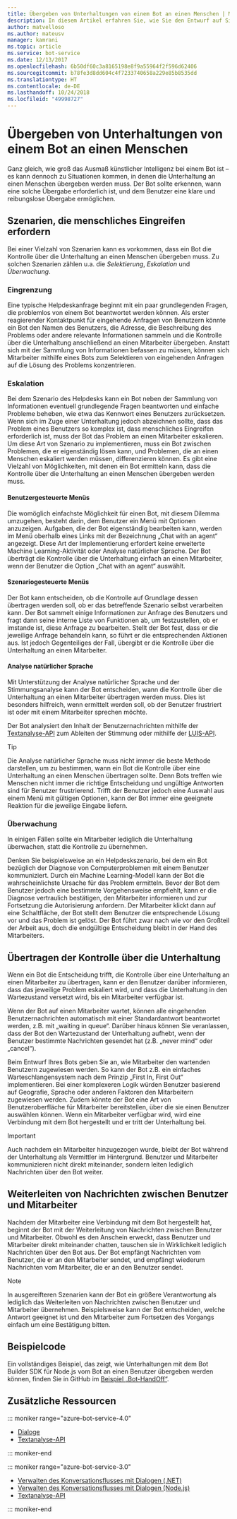 ```yaml
---
title: Übergeben von Unterhaltungen von einem Bot an einen Menschen | Microsoft-Dokumentation
description: In diesem Artikel erfahren Sie, wie Sie den Entwurf auf Situationen ausrichten, bei denen ein Benutzer eine Unterhaltung mit einem Bot startet, die dann an einen Menschen übergeben werden muss.
author: matvelloso
ms.author: mateusv
manager: kamrani
ms.topic: article
ms.service: bot-service
ms.date: 12/13/2017
ms.openlocfilehash: 6b50df60c3a8165198e8f9a55964f2f596d62406
ms.sourcegitcommit: b78fe3d8dd604c4f7233740658a229e85b8535dd
ms.translationtype: HT
ms.contentlocale: de-DE
ms.lasthandoff: 10/24/2018
ms.locfileid: "49998727"
---
```

# <a name="transition-conversations-from-bot-to-human"></a>Übergeben von Unterhaltungen von einem Bot an einen Menschen

Ganz gleich, wie groß das Ausmaß künstlicher Intelligenz bei einem Bot ist – es kann dennoch zu Situationen kommen, in denen die Unterhaltung an einen Menschen übergeben werden muss. Der Bot sollte erkennen, wann eine solche Übergabe erforderlich ist, und dem Benutzer eine klare und reibungslose Übergabe ermöglichen.

## <a name="scenarios-that-require-human-involvement"></a>Szenarien, die menschliches Eingreifen erfordern

Bei einer Vielzahl von Szenarien kann es vorkommen, dass ein Bot die Kontrolle über die Unterhaltung an einen Menschen übergeben muss. Zu solchen Szenarien zählen u.a. die *Selektierung*, *Eskalation* und *Überwachung*. 

### <a name="triage"></a>Eingrenzung

Eine typische Helpdeskanfrage beginnt mit ein paar grundlegenden Fragen, die problemlos von einem Bot beantwortet werden können. Als erster reagierender Kontaktpunkt für eingehende Anfragen von Benutzern könnte ein Bot den Namen des Benutzers, die Adresse, die Beschreibung des Problems oder andere relevante Informationen sammeln und die Kontrolle über die Unterhaltung anschließend an einen Mitarbeiter übergeben. Anstatt sich mit der Sammlung von Informationen befassen zu müssen, können sich Mitarbeiter mithilfe eines Bots zum Selektieren von eingehenden Anfragen auf die Lösung des Problems konzentrieren.

### <a name="escalation"></a>Eskalation

Bei dem Szenario des Helpdesks kann ein Bot neben der Sammlung von Informationen eventuell grundlegende Fragen beantworten und einfache Probleme beheben, wie etwa das Kennwort eines Benutzers zurücksetzen. Wenn sich im Zuge einer Unterhaltung jedoch abzeichnen sollte, dass das Problem eines Benutzers so komplex ist, dass menschliches Eingreifen erforderlich ist, muss der Bot das Problem an einen Mitarbeiter eskalieren. Um diese Art von Szenario zu implementieren, muss ein Bot zwischen Problemen, die er eigenständig lösen kann, und Problemen, die an einen Menschen eskaliert werden müssen, differenzieren können. Es gibt eine Vielzahl von Möglichkeiten, mit denen ein Bot ermitteln kann, dass die Kontrolle über die Unterhaltung an einen Menschen übergeben werden muss. 

#### <a name="user-driven-menus"></a>Benutzergesteuerte Menüs

Die womöglich einfachste Möglichkeit für einen Bot, mit diesem Dilemma umzugehen, besteht darin, dem Benutzer ein Menü mit Optionen anzuzeigen. Aufgaben, die der Bot eigenständig bearbeiten kann, werden im Menü oberhalb eines Links mit der Bezeichnung „Chat with an agent“ angezeigt. Diese Art der Implementierung erfordert keine erweiterte Machine Learning-Aktivität oder Analyse natürlicher Sprache. Der Bot überträgt die Kontrolle über die Unterhaltung einfach an einen Mitarbeiter, wenn der Benutzer die Option „Chat with an agent“ auswählt. 

#### <a name="scenario-driven"></a>Szenariogesteuerte Menüs

Der Bot kann entscheiden, ob die Kontrolle auf Grundlage dessen übertragen werden soll, ob er das betreffende Szenario selbst verarbeiten kann. Der Bot sammelt einige Informationen zur Anfrage des Benutzers und fragt dann seine interne Liste von Funktionen ab, um festzustellen, ob er imstande ist, diese Anfrage zu bearbeiten. Stellt der Bot fest, dass er die jeweilige Anfrage behandeln kann, so führt er die entsprechenden Aktionen aus. Ist jedoch Gegenteiliges der Fall, übergibt er die Kontrolle über die Unterhaltung an einen Mitarbeiter.

#### <a name="natural-language"></a>Analyse natürlicher Sprache

Mit Unterstützung der Analyse natürlicher Sprache und der Stimmungsanalyse kann der Bot entscheiden, wann die Kontrolle über die Unterhaltung an einen Mitarbeiter übertragen werden muss. Dies ist besonders hilfreich, wenn ermittelt werden soll, ob der Benutzer frustriert ist oder mit einem Mitarbeiter sprechen möchte. 
 
Der Bot analysiert den Inhalt der Benutzernachrichten mithilfe der <a href="https://www.microsoft.com/cognitive-services/en-us/text-analytics-api" target="blank">Textanalyse-API</a> zum Ableiten der Stimmung oder mithilfe der <a href="https://www.luis.ai" target="_blank">LUIS-API</a>. 


> [!TIP]
> Die Analyse natürlicher Sprache muss nicht immer die beste Methode darstellen, um zu bestimmen, wann ein Bot die Kontrolle über eine Unterhaltung an einen Menschen übertragen sollte. Denn Bots treffen wie Menschen nicht immer die richtige Entscheidung und ungültige Antworten sind für Benutzer frustrierend. Trifft der Benutzer jedoch eine Auswahl aus einem Menü mit gültigen Optionen, kann der Bot immer eine geeignete Reaktion für die jeweilige Eingabe liefern. 

### <a name="supervision"></a>Überwachung

In einigen Fällen sollte ein Mitarbeiter lediglich die Unterhaltung überwachen, statt die Kontrolle zu übernehmen.

Denken Sie beispielsweise an ein Helpdeskszenario, bei dem ein Bot bezüglich der Diagnose von Computerproblemen mit einem Benutzer kommuniziert. Durch ein Machine Learning-Modell kann der Bot die wahrscheinlichste Ursache für das Problem ermitteln. Bevor der Bot dem Benutzer jedoch eine bestimmte Vorgehensweise empfiehlt, kann er die Diagnose vertraulich bestätigen, den Mitarbeiter informieren und zur Fortsetzung die Autorisierung anfordern. Der Mitarbeiter klickt dann auf eine Schaltfläche, der Bot stellt dem Benutzer die entsprechende Lösung vor und das Problem ist gelöst. Der Bot führt zwar nach wie vor den Großteil der Arbeit aus, doch die endgültige Entscheidung bleibt in der Hand des Mitarbeiters. 

## <a name="transitioning-control-of-the-conversation"></a>Übertragen der Kontrolle über die Unterhaltung 

Wenn ein Bot die Entscheidung trifft, die Kontrolle über eine Unterhaltung an einen Mitarbeiter zu übertragen, kann er den Benutzer darüber informieren, dass das jeweilige Problem eskaliert wird, und dass die Unterhaltung in den Wartezustand versetzt wird, bis ein Mitarbeiter verfügbar ist. 

Wenn der Bot auf einen Mitarbeiter wartet, können alle eingehenden Benutzernachrichten automatisch mit einer Standardantwort beantwortet werden, z.B. mit „waiting in queue“. Darüber hinaus können Sie veranlassen, dass der Bot den Wartezustand der Unterhaltung aufhebt, wenn der Benutzer bestimmte Nachrichten gesendet hat (z.B. „never mind“ oder „cancel“).

Beim Entwurf Ihres Bots geben Sie an, wie Mitarbeiter den wartenden Benutzern zugewiesen werden. So kann der Bot z.B. ein einfaches Warteschlangensystem nach dem Prinzip „First In, First Out“ implementieren. Bei einer komplexeren Logik würden Benutzer basierend auf Geografie, Sprache oder anderen Faktoren den Mitarbeitern zugewiesen werden. Zudem könnte der Bot eine Art von Benutzeroberfläche für Mitarbeiter bereitstellen, über die sie einen Benutzer auswählen können. Wenn ein Mitarbeiter verfügbar wird, wird eine Verbindung mit dem Bot hergestellt und er tritt der Unterhaltung bei.

> [!IMPORTANT]
> Auch nachdem ein Mitarbeiter hinzugezogen wurde, bleibt der Bot während der Unterhaltung als Vermittler im Hintergrund. Benutzer und Mitarbeiter kommunizieren nicht direkt miteinander, sondern leiten lediglich Nachrichten über den Bot weiter. 

## <a name="routing-messages-between-user-and-agent"></a>Weiterleiten von Nachrichten zwischen Benutzer und Mitarbeiter

Nachdem der Mitarbeiter eine Verbindung mit dem Bot hergestellt hat, beginnt der Bot mit der Weiterleitung von Nachrichten zwischen Benutzer und Mitarbeiter. Obwohl es den Anschein erweckt, dass Benutzer und Mitarbeiter direkt miteinander chatten, tauschen sie in Wirklichkeit lediglich Nachrichten über den Bot aus. Der Bot empfängt Nachrichten vom Benutzer, die er an den Mitarbeiter sendet, und empfängt wiederum Nachrichten vom Mitarbeiter, die er an den Benutzer sendet. 

> [!NOTE]
> In ausgereifteren Szenarien kann der Bot ein größere Verantwortung als lediglich das Weiterleiten von Nachrichten zwischen Benutzer und Mitarbeiter übernehmen. Beispielsweise kann der Bot entscheiden, welche Antwort geeignet ist und den Mitarbeiter zum Fortsetzen des Vorgangs einfach um eine Bestätigung bitten.

## <a name="sample-code"></a>Beispielcode

Ein vollständiges Beispiel, das zeigt, wie Unterhaltungen mit dem Bot Builder SDK für Node.js vom Bot an einen Benutzer übergeben werden können, finden Sie in GitHub im <a href="https://github.com/palindromed/Bot-HandOff" target="_blank">Beispiel „Bot-HandOff“</a>.

## <a name="additional-resources"></a>Zusätzliche Ressourcen

::: moniker range="azure-bot-service-4.0"

- [Dialoge](v4sdk/bot-builder-dialog-manage-conversation-flow.md)
- <a href="https://www.microsoft.com/cognitive-services/en-us/text-analytics-api" target="blank">Textanalyse-API</a>

::: moniker-end

::: moniker range="azure-bot-service-3.0"

- [Verwalten des Konversationsflusses mit Dialogen (.NET)](~/dotnet/bot-builder-dotnet-manage-conversation-flow.md)
- [Verwalten des Konversationsflusses mit Dialogen (Node.js)](~/nodejs/bot-builder-nodejs-manage-conversation-flow.md)
- <a href="https://www.microsoft.com/cognitive-services/en-us/text-analytics-api" target="blank">Textanalyse-API</a>


::: moniker-end

